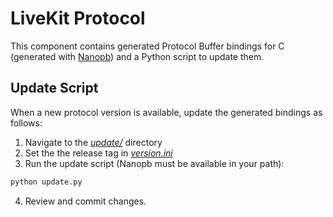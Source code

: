 # LiveKit Protocol

This component contains generated Protocol Buffer bindings for C (generated with [Nanopb](https://jpa.kapsi.fi/nanopb/docs/)) and a Python script to update them.

## Update Script

When a new protocol version is available, update the generated bindings as follows:
1. Navigate to the [*update/*](./update/) directory
2. Set the the release tag in [*version.ini*](./update/version.ini)
3. Run the update script (Nanopb must be available in your path):
```sh
python update.py
```
4. Review and commit changes.
